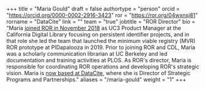 +++ 
title = "Maria Gould" 
draft = false
authortype = "person"
orcid =  "https://orcid.org/0000-0002-2916-3423"
ror = "https://ror.org/04wxnsj81"
rorname = "DataCite"
link = ""
team = "true"
jobtitle = "ROR Director"
bio = "Maria [joined ROR in November 2018](https://cdlib.org/cdlinfo/2018/11/14/maria-gould-joins-cdl-as-uc3-product-manager/) as UC3 Product Manager at the California Digital Library focusing on persistent identifier projects, and in that role she led the team that launched the minimum viable registry (MVR) ROR prototype at PIDapalooza in 2019. Prior to joining ROR and CDL, Maria was a scholarly communication librarian at UC Berkeley and led documentation and training activities at PLOS. As ROR's director, Maria is responsible for coordinating ROR operations and developing ROR's strategic vision. Maria is [now based at DataCite](https://datacite.org/blog/welcome-maria-gould-datacites-new-product-director/), where she is Director of Strategic Programs and Partnerships."
aliases = "/maria-gould"
weight = "1"
+++ 
